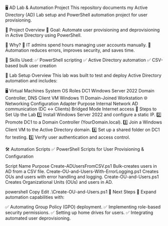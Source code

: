 🖥️ AD Lab & Automation Project
This repository documents my Active Directory (AD) Lab setup and PowerShell automation project for user provisioning.

📌 Project Overview
🔹 Goal:
Automate user provisioning and deprovisioning in Active Directory using PowerShell.

🔹 Why?
🔹 IT admins spend hours managing user accounts manually.
🔹 Automation reduces errors, improves security, and saves time.

🔹 Skills Used:
✅ PowerShell scripting
✅ Active Directory automation
✅ CSV-based bulk user creation

🚀 Lab Setup Overview
This lab was built to test and deploy Active Directory automation and includes:

🖥️ Virtual Machines
System	OS	Roles
DC1	Windows Server 2022	Domain Controller, DNS
Client VM	Windows 11	Domain-Joined Workstation
🌐 Networking Configuration
Adapter	Purpose
Internal Network	AD communication (DC ↔ Clients)
Bridged Mode	Internet access
🔹 Steps to Set Up the Lab
1️⃣ Install Windows Server 2022 and configure a static IP.
2️⃣ Promote DC1 to a Domain Controller (YourDomain.local).
3️⃣ Join a Windows Client VM to the Active Directory domain.
4️⃣ Set up a shared folder on DC1 for testing.
5️⃣ Verify user authentication and access control.

🛠️ Automation Scripts
✅ PowerShell Scripts for User Provisioning & Configuration

Script Name	Purpose
Create-ADUsersFromCSV.ps1	Bulk-creates users in AD from a CSV file.
Create-OU-and-Users-With-ErrorLogging.ps1	Creates OUs and users with error handling and logging.
Create-OU-and-Users.ps1	Creates Organizational Units (OUs) and users in AD.

powershell
Copy
Edit
.\Create-OU-and-Users.ps1
📌 Next Steps
🚀 Expand automation capabilities with:

✅ Automating Group Policy (GPO) deployment.
✅ Implementing role-based security permissions.
✅ Setting up home drives for users.
✅ Integrating automated user deprovisioning.
